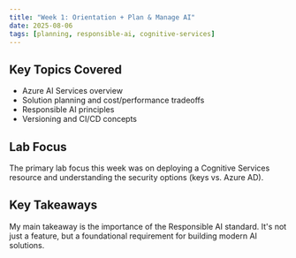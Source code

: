 ```yaml
---
title: "Week 1: Orientation + Plan & Manage AI"
date: 2025-08-06
tags: [planning, responsible-ai, cognitive-services]
---
```


## Key Topics Covered

* Azure AI Services overview
* Solution planning and cost/performance tradeoffs
* Responsible AI principles
* Versioning and CI/CD concepts

## Lab Focus

The primary lab focus this week was on deploying a Cognitive Services resource and understanding the security options (keys vs. Azure AD).

## Key Takeaways

My main takeaway is the importance of the Responsible AI standard. It's not just a feature, but a foundational requirement for building modern AI solutions.
